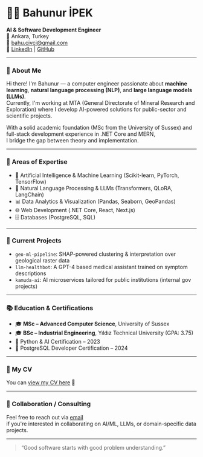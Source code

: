# 👩‍💻 Bahunur İPEK

**AI & Software Development Engineer**  
📍 Ankara, Turkey  
📧 bahu.civci@gmail.com  
🔗 [LinkedIn](https://www.linkedin.com/in/bahunur-civci/) | [GitHub](https://github.com/BahuCivci)

---

### 🚀 About Me

Hi there! I'm Bahunur — a computer engineer passionate about **machine learning**, **natural language processing (NLP)**, and **large language models (LLMs)**.  
Currently, I'm working at MTA (General Directorate of Mineral Research and Exploration) where I develop AI-powered solutions for public-sector and scientific projects.

With a solid academic foundation (MSc from the University of Sussex) and full-stack development experience in .NET Core and MERN,  
I bridge the gap between theory and implementation.

---

### 🧠 Areas of Expertise

- 🤖 Artificial Intelligence & Machine Learning (Scikit-learn, PyTorch, TensorFlow)
- 🧾 Natural Language Processing & LLMs (Transformers, QLoRA, LangChain)
- 📊 Data Analytics & Visualization (Pandas, Seaborn, GeoPandas)
- 🌐 Web Development (.NET Core, React, Next.js)
- 🗄️ Databases (PostgreSQL, SQL)

---

### 🧪 Current Projects

- `geo-ml-pipeline`: SHAP-powered clustering & interpretation over geological raster data
- `llm-healthbot`: A GPT-4 based medical assistant trained on symptom descriptions
- `kamuda-ai`: AI microservices tailored for public institutions (internal gov projects)

---

### 📚 Education & Certifications

- 🎓 **MSc – Advanced Computer Science**, University of Sussex  
- 🎓 **BSc – Industrial Engineering**, Yıldız Technical University (GPA: 3.75)  
- 📜 Python & AI Certification – 2023  
- 📜 PostgreSQL Developer Certification – 2024

---

### 📄 My CV

You can [view my CV here](./Bahunur%20İPEK_CV.pdf) 📎

---

### 🤝 Collaboration / Consulting

Feel free to reach out via [email](mailto:bahu.civci@gmail.com)  
if you're interested in collaborating on AI/ML, LLMs, or domain-specific data projects.

---

> “Good software starts with good problem understanding.”
